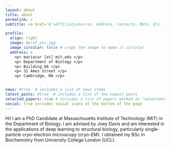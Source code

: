```yaml
---
layout: about
title: about
permalink: /
subtitle: <a href='#'>Affiliations</a>. Address. Contacts. Moto. Etc.

profile:
  align: right
  image: #prof_pic.jpg
  image_circular: false # crops the image to make it circular
  address: >
    <p> mariacar [at] mit.edu </p>
    <p> Department of Biology </p>
    <p> Building 68 </p>
    <p> 31 Ames Street </p>
    <p> Cambridge, MA </p>


news: #true  # includes a list of news items
latest_posts: #true  # includes a list of the newest posts
selected_papers: true # includes a list of papers marked as "selected={true}"
social: true includes social icons at the bottom of the page
---
```


Hi! I am a PhD Candidate at Massachusetts Institute of Technology (MIT) in the Department of Biology. I am advised by Joey Davis and am interested in the applications of deep learning to structural biology, particularly single-particle cryo-electron microscopy (cryo-EM). I obtained my BSc in Biochemistry from University College London (UCL).  
